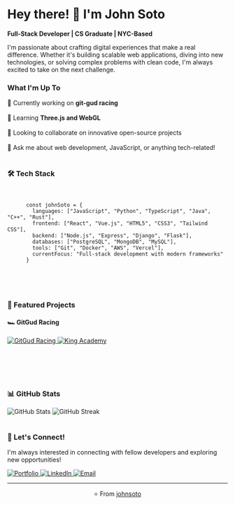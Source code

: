 <h1>Hey there! 👋 I'm John Soto</h1>
<p>
  <strong>Full-Stack Developer | CS Graduate | NYC-Based</strong>
</p>

<p>
  I'm passionate about crafting digital experiences that make a real difference. Whether it's building scalable web applications, diving into new technologies, or solving complex problems with clean code, I'm always excited to take on the next challenge.
</p>

<div> 
  <h3>What I'm Up To</h3> 
</div>

<div> 
  <span>
    🔭 Currently working on <strong>git-gud racing</strong>
  </span> 
</div> 
<br>

<div> 
  <span>🌱 Learning <strong>Three.js and WebGL</strong></span> 
</div>

<br>

<div> 
  <span>👯 Looking to collaborate on innovative open-source projects</span> 
</div>

<br>

<div> 
  <span>💬 Ask me about web development, JavaScript, or anything tech-related!</span> 
</div>

<br>

<div> 
  <h3>🛠️ Tech Stack</h3> 
  <pre> 
    <code>
      const johnSoto = { 
        languages: ["JavaScript", "Python", "TypeScript", "Java", "C++", "Rust"], 
        frontend: ["React", "Vue.js", "HTML5", "CSS3", "Tailwind CSS"], 
        backend: ["Node.js", "Express", "Django", "Flask"], 
        databases: ["PostgreSQL", "MongoDB", "MySQL"], 
        tools: ["Git", "Docker", "AWS", "Vercel"], 
        currentFocus: "Full-stack development with modern frameworks" 
      }
    </code> 
  </pre> 
</div>

<br>

<div> 
  <h3>🌟 Featured Projects</h3> 
  
  <h4>🏎️ GitGud Racing</h4>
  <a href="https://github.com/Soto-J/gitgud-racing"> 
    <img src="https://github-readme-stats.vercel.app/api/pin/?username=Soto-J&repo=gitgud-racing&theme=radical" alt="GitGud Racing"> 
  </a> 
  <a href="https://github.com/Soto-J/king-academy"> 
    <img src="https://github-readme-stats.vercel.app/api/pin/?username=Soto-J&repo=king-academy&theme=radical" alt="King Academy"> 
  </a> 
  
  <br><br>
  
</div>

<br>

<div> 
  <h3>📊 GitHub Stats</h3>
  <img src="https://github-readme-stats.vercel.app/api?username=Soto-J&show_icons=true&theme=radical" alt="GitHub Stats" />
  <img src="https://github-readme-streak-stats.herokuapp.com/?user=Soto-J&theme=radical" alt="GitHub Streak" />
</div>

<br>

<div> 
  <h3>🤝 Let's Connect!</h3> 
  <p>I'm always interested in connecting with fellow developers and exploring new opportunities!</p> 
</div>

<div> 
  <a href="https://www.johnsoto.dev/"> 
    <img src="https://custom-icon-badges.demolab.com/badge/Portfolio-FF6B6B?style=for-the-badge&logo=world&logoColor=white" alt="Portfolio" />
  </a> 
  <a href="https://linkedin.com/in/john-soto-dev"> 
      <img src="https://custom-icon-badges.demolab.com/badge/LinkedIn-0077B5?style=for-the-badge&logo=linkedin&logoColor=white" alt="LinkedIn" /> 
  </a> 
  <a href="mailto:john.soto.dev@gmail.com"> 
    <img src="https://custom-icon-badges.demolab.com/badge/Email-D14836?style=for-the-badge&logo=mail&logoColor=white" alt="Email" /> 
  </a> 
</div>

<hr>

<p align="center">⭐️ From <a href="https://github.com/Soto-J">johnsoto</a></p>

<!--
For custom badges I used this repo
https://github.com/DenverCoder1/custom-icon-badges


**Soto-J/Soto-J** is a ✨ _special_ ✨ repository because its `README.md` (this file) appears on your GitHub profile.

Here are some ideas to get you started:

- 🔭 I’m currently working on ...
- 🌱 I’m currently learning ...
- 👯 I’m looking to collaborate on ...
- 🤔 I’m looking for help with ...
- 💬 Ask me about ...
- 📫 How to reach me: ...
- 😄 Pronouns: ...
- ⚡ Fun fact: ...
-->
